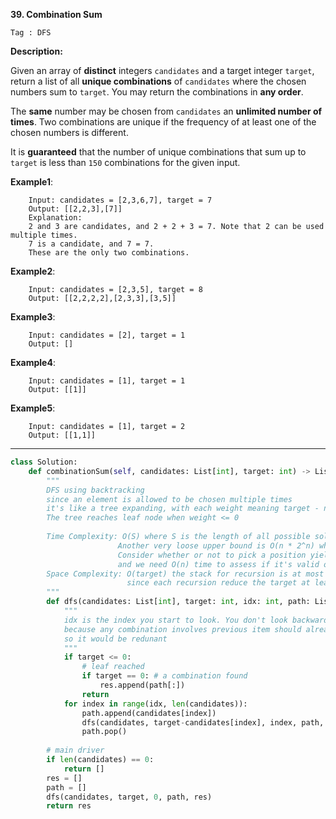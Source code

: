 **39. Combination Sum**

```Tag : DFS```

**Description:**

Given an array of **distinct** integers ```candidates``` and a target integer ```target```, return a list of all **unique combinations** of ```candidates``` where the chosen numbers sum to ```target```. You may return the combinations in **any order**.

The **same** number may be chosen from ```candidates``` an **unlimited number of times**. Two combinations are unique if the frequency of at least one of the chosen numbers is different.

It is **guaranteed** that the number of unique combinations that sum up to ```target``` is less than ```150``` combinations for the given input.

**Example1**:

        Input: candidates = [2,3,6,7], target = 7
        Output: [[2,2,3],[7]]
        Explanation:
        2 and 3 are candidates, and 2 + 2 + 3 = 7. Note that 2 can be used multiple times.
        7 is a candidate, and 7 = 7.
        These are the only two combinations.

**Example2**:

        Input: candidates = [2,3,5], target = 8
        Output: [[2,2,2,2],[2,3,3],[3,5]]
        
**Example3**:

        Input: candidates = [2], target = 1
        Output: []

**Example4**:

        Input: candidates = [1], target = 1
        Output: [[1]]

**Example5**:

        Input: candidates = [1], target = 2
        Output: [[1,1]]
        
-----------

```python
class Solution:
    def combinationSum(self, candidates: List[int], target: int) -> List[List[int]]:
        """
        DFS using backtracking
        since an element is allowed to be chosen multiple times
        it's like a tree expanding, with each weight meaning target - node_value
        The tree reaches leaf node when weight <= 0
        
        Time Complexity: O(S) where S is the length of all possible solutions. 
                        Another very loose upper bound is O(n * 2^n) where n := len(candidates). 
                        Consider whether or not to pick a position yielding 2^n possibility
                        and we need O(n) time to assess if it's valid or not
        Space Complexity: O(target) the stack for recursion is at most target high, 
                          since each recursion reduce the target at least by 1
        """
        def dfs(candidates: List[int], target: int, idx: int, path: List[int], res: List[List[int]]):
            """
            idx is the index you start to look. You don't look backward(may re-consider current idx),
            because any combination involves previous item should already be explored
            so it would be redunant
            """
            if target <= 0:
                # leaf reached
                if target == 0: # a combination found
                    res.append(path[:])
                return
            for index in range(idx, len(candidates)):
                path.append(candidates[index])
                dfs(candidates, target-candidates[index], index, path, res)
                path.pop()
                
        # main driver
        if len(candidates) == 0:
            return []
        res = []
        path = []
        dfs(candidates, target, 0, path, res)
        return res
```
